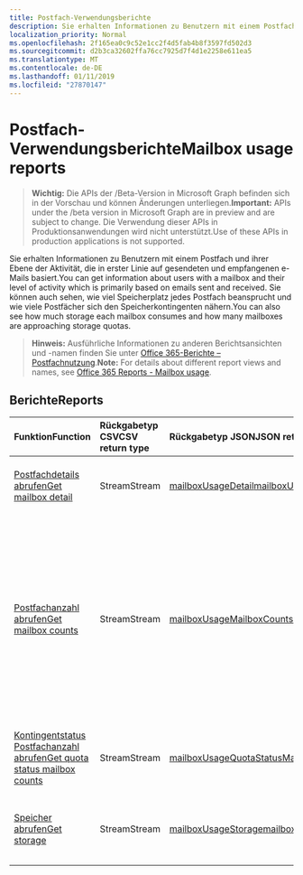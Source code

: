 ```yaml
---
title: Postfach-Verwendungsberichte
description: Sie erhalten Informationen zu Benutzern mit einem Postfach und ihrer Ebene der Aktivität, die in erster Linie auf gesendeten und empfangenen e-Mails basiert. Sie können auch sehen, wie viel Speicherplatz jedes Postfach beansprucht und wie viele Postfächer sich den  Speicherkontingenten nähern.
localization_priority: Normal
ms.openlocfilehash: 2f165ea0c9c52e1cc2f4d5fab4b8f3597fd502d3
ms.sourcegitcommit: d2b3ca32602ffa76cc7925d7f4d1e2258e611ea5
ms.translationtype: MT
ms.contentlocale: de-DE
ms.lasthandoff: 01/11/2019
ms.locfileid: "27870147"
---
```

# <a name="mailbox-usage-reports"></a><span data-ttu-id="759fb-104">Postfach-Verwendungsberichte</span><span class="sxs-lookup"><span data-stu-id="759fb-104">Mailbox usage reports</span></span>

> <span data-ttu-id="759fb-105">**Wichtig:** Die APIs der /Beta-Version in Microsoft Graph befinden sich in der Vorschau und können Änderungen unterliegen.</span><span class="sxs-lookup"><span data-stu-id="759fb-105">**Important:** APIs under the /beta version in Microsoft Graph are in preview and are subject to change.</span></span> <span data-ttu-id="759fb-106">Die Verwendung dieser APIs in Produktionsanwendungen wird nicht unterstützt.</span><span class="sxs-lookup"><span data-stu-id="759fb-106">Use of these APIs in production applications is not supported.</span></span>

<span data-ttu-id="759fb-107">Sie erhalten Informationen zu Benutzern mit einem Postfach und ihrer Ebene der Aktivität, die in erster Linie auf gesendeten und empfangenen e-Mails basiert.</span><span class="sxs-lookup"><span data-stu-id="759fb-107">You can get information about users with a mailbox and their level of activity which is primarily based on emails sent and received.</span></span> <span data-ttu-id="759fb-108">Sie können auch sehen, wie viel Speicherplatz jedes Postfach beansprucht und wie viele Postfächer sich den  Speicherkontingenten nähern.</span><span class="sxs-lookup"><span data-stu-id="759fb-108">You can also see how much storage each mailbox consumes and how many mailboxes are approaching storage quotas.</span></span>

> <span data-ttu-id="759fb-109">**Hinweis:** Ausführliche Informationen zu anderen Berichtsansichten und -namen finden Sie unter [Office 365-Berichte – Postfachnutzung](https://support.office.com/client/Mailbox-usage-beffbe01-ce2d-4614-9ae5-7898868e2729).</span><span class="sxs-lookup"><span data-stu-id="759fb-109">**Note:** For details about different report views and names, see [Office 365 Reports - Mailbox usage](https://support.office.com/client/Mailbox-usage-beffbe01-ce2d-4614-9ae5-7898868e2729).</span></span>

## <a name="reports"></a><span data-ttu-id="759fb-110">Berichte</span><span class="sxs-lookup"><span data-stu-id="759fb-110">Reports</span></span>

| <span data-ttu-id="759fb-111">Funktion</span><span class="sxs-lookup"><span data-stu-id="759fb-111">Function</span></span>                                 | <span data-ttu-id="759fb-112">Rückgabetyp CSV</span><span class="sxs-lookup"><span data-stu-id="759fb-112">CSV return type</span></span> | <span data-ttu-id="759fb-113">Rückgabetyp JSON</span><span class="sxs-lookup"><span data-stu-id="759fb-113">JSON return type</span></span>                         | <span data-ttu-id="759fb-114">Beschreibung</span><span class="sxs-lookup"><span data-stu-id="759fb-114">Description</span></span>                              |
| :--------------------------------------- | :-------------- | :--------------------------------------- | ---------------------------------------- |
| [<span data-ttu-id="759fb-115">Postfachdetails abrufen</span><span class="sxs-lookup"><span data-stu-id="759fb-115">Get mailbox detail</span></span>](../api/reportroot-getmailboxusagedetail.md) | <span data-ttu-id="759fb-116">Stream</span><span class="sxs-lookup"><span data-stu-id="759fb-116">Stream</span></span>          | [<span data-ttu-id="759fb-117">mailboxUsageDetail</span><span class="sxs-lookup"><span data-stu-id="759fb-117">mailboxUsageDetail</span></span>](../resources/mailboxusagedetail.md) | <span data-ttu-id="759fb-118">Erhalten Sie detaillierte Informationen über die Postfachnutzung.</span><span class="sxs-lookup"><span data-stu-id="759fb-118">Get details about mailbox usage.</span></span>         |
| [<span data-ttu-id="759fb-119">Postfachanzahl abrufen</span><span class="sxs-lookup"><span data-stu-id="759fb-119">Get mailbox counts</span></span>](../api/reportroot-getmailboxusagemailboxcounts.md) | <span data-ttu-id="759fb-120">Stream</span><span class="sxs-lookup"><span data-stu-id="759fb-120">Stream</span></span>          | [<span data-ttu-id="759fb-121">mailboxUsageMailboxCounts</span><span class="sxs-lookup"><span data-stu-id="759fb-121">mailboxUsageMailboxCounts</span></span>](../resources/mailboxusagemailboxcounts.md) | <span data-ttu-id="759fb-122">Rufen Sie die Gesamtzahl der Postfächer in Ihrem Unternehmen ab und erfahren Sie, wie viele Postfächer im Berichtszeitraum täglich aktiv sind.</span><span class="sxs-lookup"><span data-stu-id="759fb-122">Get the total number of user mailboxes in your organization and how many are active each day of the reporting period.</span></span> <span data-ttu-id="759fb-123">Ein Postfach wird als aktiv betrachtet, wenn der Benutzer eine E-Mail sendet oder liest.</span><span class="sxs-lookup"><span data-stu-id="759fb-123">A mailbox is considered active if the user sent or read any email.</span></span> |
| [<span data-ttu-id="759fb-124">Kontingentstatus Postfachanzahl abrufen</span><span class="sxs-lookup"><span data-stu-id="759fb-124">Get quota status mailbox counts</span></span>](../api/reportroot-getmailboxusagequotastatusmailboxcounts.md) | <span data-ttu-id="759fb-125">Stream</span><span class="sxs-lookup"><span data-stu-id="759fb-125">Stream</span></span>          | [<span data-ttu-id="759fb-126">mailboxUsageQuotaStatusMailboxCounts</span><span class="sxs-lookup"><span data-stu-id="759fb-126">mailboxUsageQuotaStatusMailboxCounts</span></span>](../resources/mailboxusagequotastatusmailboxcounts.md) | <span data-ttu-id="759fb-127">Rufen Sie die Anzahl der Benutzerpostfächer in jeder Kontingentkategorie ab.</span><span class="sxs-lookup"><span data-stu-id="759fb-127">Get the count of user mailboxes in each quota category.</span></span> |
| [<span data-ttu-id="759fb-128">Speicher abrufen</span><span class="sxs-lookup"><span data-stu-id="759fb-128">Get storage</span></span>](../api/reportroot-getmailboxusagestorage.md) | <span data-ttu-id="759fb-129">Stream</span><span class="sxs-lookup"><span data-stu-id="759fb-129">Stream</span></span>          | [<span data-ttu-id="759fb-130">mailboxUsageStorage</span><span class="sxs-lookup"><span data-stu-id="759fb-130">mailboxUsageStorage</span></span>](../resources/mailboxusagestorage.md) | <span data-ttu-id="759fb-131">Erfahren Sie, wie viel Speicherplatz in Ihrer Organisation verwendet wird.</span><span class="sxs-lookup"><span data-stu-id="759fb-131">Get the amount of storage used in your organization.</span></span> |
